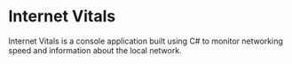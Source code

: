 # Internet Vitals
Internet Vitals is a console application built using C# to monitor networking speed and information about the local network.